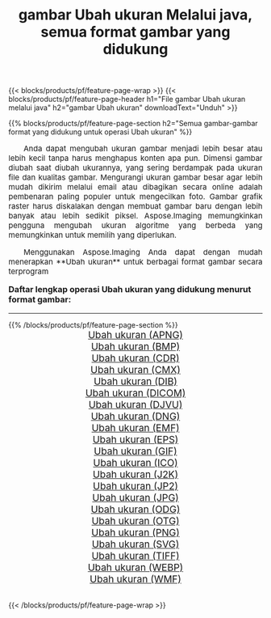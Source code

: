﻿---
title: gambar Ubah ukuran Melalui java, semua format gambar yang didukung 
weight: 3920
url: /id/java/resize/ 
lang: id
langdirlevel: 2
locales: zh-hans,ja,it,ru,de,es,fr,nl,id,lt,pl,pt,vi,tr,ko,zh-hant,ar,hi,th,sv,cs,uk,he
description: Menggunakan Aspose.Imaging Anda dapat dengan mudah Ubah ukuran gambar Via java
---

{{< blocks/products/pf/feature-page-wrap >}}
{{< blocks/products/pf/feature-page-header h1="File gambar Ubah ukuran melalui java" h2="gambar Ubah ukuran" downloadText="Unduh" >}}


{{% blocks/products/pf/feature-page-section  h2="Semua gambar-gambar format yang didukung untuk operasi Ubah ukuran" %}}
<p align="justify" style="text-indent:2em;font-size:15px;">
Anda dapat mengubah ukuran gambar menjadi lebih besar atau lebih kecil tanpa harus menghapus konten apa pun. Dimensi gambar diubah saat diubah ukurannya, yang sering berdampak pada ukuran file dan kualitas gambar. Mengurangi ukuran gambar besar agar lebih mudah dikirim melalui email atau dibagikan secara online adalah pembenaran paling populer untuk mengecilkan foto. Gambar grafik raster harus diskalakan dengan membuat gambar baru dengan lebih banyak atau lebih sedikit piksel. Aspose.Imaging memungkinkan pengguna mengubah ukuran algoritme yang berbeda yang memungkinkan untuk memilih yang diperlukan.
</p>
<p align="justify" style="text-indent:2em;font-size:15px;">
Menggunakan Aspose.Imaging Anda dapat dengan mudah menerapkan **Ubah ukuran** untuk berbagai format gambar secara terprogram
</p>
<h3 style="margin-top:16px;">
Daftar lengkap operasi Ubah ukuran yang didukung menurut format gambar:
</h3>
<hr/>
{{% /blocks/products/pf/feature-page-section %}}
<div class="container-fluid productfamilypage bg-gray">
    <div class="convertypes bg-gray agp-content section">
        <div class="container">
		<div class="row other-converters" style="gap: 10px;font-size: 19px;text-align:center;">
		    <div class='col-md-3 other-converter remove-lp remove-rp'><a href="/imaging/id/java/resize/apng/" style="padding:15px;">Ubah ukuran (APNG)</a></div><div class='col-md-3 other-converter remove-lp remove-rp'><a href="/imaging/id/java/resize/bmp/" style="padding:15px;">Ubah ukuran (BMP)</a></div><div class='col-md-3 other-converter remove-lp remove-rp'><a href="/imaging/id/java/resize/cdr/" style="padding:15px;">Ubah ukuran (CDR)</a></div><div class='col-md-3 other-converter remove-lp remove-rp'><a href="/imaging/id/java/resize/cmx/" style="padding:15px;">Ubah ukuran (CMX)</a></div><div class='col-md-3 other-converter remove-lp remove-rp'><a href="/imaging/id/java/resize/dib/" style="padding:15px;">Ubah ukuran (DIB)</a></div><div class='col-md-3 other-converter remove-lp remove-rp'><a href="/imaging/id/java/resize/dicom/" style="padding:15px;">Ubah ukuran (DICOM)</a></div><div class='col-md-3 other-converter remove-lp remove-rp'><a href="/imaging/id/java/resize/djvu/" style="padding:15px;">Ubah ukuran (DJVU)</a></div><div class='col-md-3 other-converter remove-lp remove-rp'><a href="/imaging/id/java/resize/dng/" style="padding:15px;">Ubah ukuran (DNG)</a></div><div class='col-md-3 other-converter remove-lp remove-rp'><a href="/imaging/id/java/resize/emf/" style="padding:15px;">Ubah ukuran (EMF)</a></div><div class='col-md-3 other-converter remove-lp remove-rp'><a href="/imaging/id/java/resize/eps/" style="padding:15px;">Ubah ukuran (EPS)</a></div><div class='col-md-3 other-converter remove-lp remove-rp'><a href="/imaging/id/java/resize/gif/" style="padding:15px;">Ubah ukuran (GIF)</a></div><div class='col-md-3 other-converter remove-lp remove-rp'><a href="/imaging/id/java/resize/ico/" style="padding:15px;">Ubah ukuran (ICO)</a></div><div class='col-md-3 other-converter remove-lp remove-rp'><a href="/imaging/id/java/resize/j2k/" style="padding:15px;">Ubah ukuran (J2K)</a></div><div class='col-md-3 other-converter remove-lp remove-rp'><a href="/imaging/id/java/resize/jp2/" style="padding:15px;">Ubah ukuran (JP2)</a></div><div class='col-md-3 other-converter remove-lp remove-rp'><a href="/imaging/id/java/resize/jpg/" style="padding:15px;">Ubah ukuran (JPG)</a></div><div class='col-md-3 other-converter remove-lp remove-rp'><a href="/imaging/id/java/resize/odg/" style="padding:15px;">Ubah ukuran (ODG)</a></div><div class='col-md-3 other-converter remove-lp remove-rp'><a href="/imaging/id/java/resize/otg/" style="padding:15px;">Ubah ukuran (OTG)</a></div><div class='col-md-3 other-converter remove-lp remove-rp'><a href="/imaging/id/java/resize/png/" style="padding:15px;">Ubah ukuran (PNG)</a></div><div class='col-md-3 other-converter remove-lp remove-rp'><a href="/imaging/id/java/resize/svg/" style="padding:15px;">Ubah ukuran (SVG)</a></div><div class='col-md-3 other-converter remove-lp remove-rp'><a href="/imaging/id/java/resize/tiff/" style="padding:15px;">Ubah ukuran (TIFF)</a></div><div class='col-md-3 other-converter remove-lp remove-rp'><a href="/imaging/id/java/resize/webp/" style="padding:15px;">Ubah ukuran (WEBP)</a></div><div class='col-md-3 other-converter remove-lp remove-rp'><a href="/imaging/id/java/resize/wmf/" style="padding:15px;">Ubah ukuran (WMF)</a></div>
                </div>
        </div>
    </div>
</div>
<br/>

{{< /blocks/products/pf/feature-page-wrap >}}
